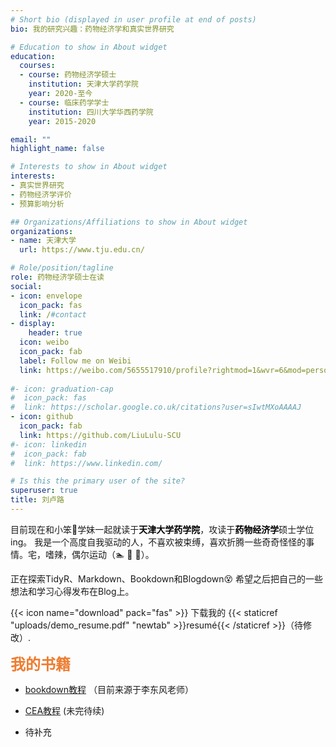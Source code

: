 ```yaml
---
# Short bio (displayed in user profile at end of posts)
bio: 我的研究兴趣：药物经济学和真实世界研究

# Education to show in About widget
education:
  courses:
  - course: 药物经济学硕士
    institution: 天津大学药学院
    year: 2020-至今
  - course: 临床药学学士
    institution: 四川大学华西药学院
    year: 2015-2020

email: ""
highlight_name: false

# Interests to show in About widget
interests:
- 真实世界研究
- 药物经济学评价
- 预算影响分析

## Organizations/Affiliations to show in About widget
organizations:
- name: 天津大学
  url: https://www.tju.edu.cn/

# Role/position/tagline  
role: 药物经济学硕士在读
social:
- icon: envelope
  icon_pack: fas
  link: /#contact
- display:
    header: true
  icon: weibo
  icon_pack: fab
  label: Follow me on Weibi
  link: https://weibo.com/5655517910/profile?rightmod=1&wvr=6&mod=personinfo
  
#- icon: graduation-cap
#  icon_pack: fas
#  link: https://scholar.google.co.uk/citations?user=sIwtMXoAAAAJ
- icon: github
  icon_pack: fab
  link: https://github.com/LiuLulu-SCU
#- icon: linkedin
#  icon_pack: fab
#  link: https://www.linkedin.com/

# Is this the primary user of the site?
superuser: true
title: 刘卢路
---
```


目前现在和小笨🐷学妹一起就读于<font color=#000000>**天津大学药学院**</font>，攻读于<font color=#000000>**药物经济学**</font>硕士学位ing。
我是一个高度自我驱动的人，不喜欢被束缚，喜欢折腾一些奇奇怪怪的事情。宅，嗜辣，偶尔运动（🏊 🏀 🏸）。

正在探索TidyR、Markdown、Bookdown和Blogdown😵 希望之后把自己的一些想法和学习心得发布在Blog上。

{{< icon name="download" pack="fas" >}} 下载我的 {{< staticref "uploads/demo_resume.pdf" "newtab" >}}resumé{{< /staticref >}}（待修改）.  
  
  
<font color=#ED7D31 face="黑体" size=5>**我的书籍**</font>
- [bookdown教程](/book/mybook/_book/) （目前来源于李东风老师）
- [CEA教程](courses/probability/) (未完待续)






- 待补充



